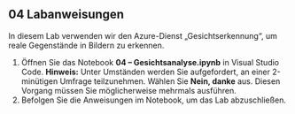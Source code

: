 ﻿---
lab:
    title: 'Gesichtsanalyse'
---

## 04 Labanweisungen
In diesem Lab verwenden wir den Azure-Dienst „Gesichtserkennung“, um reale Gegenstände in Bildern zu erkennen.

1.  Öffnen Sie das Notebook **04 – Gesichtsanalyse.ipynb** in Visual Studio Code.
    **Hinweis:** Unter Umständen werden Sie aufgefordert, an einer 2-minütigen Umfrage teilzunehmen. Wählen Sie **Nein, danke** aus. Diesen Vorgang müssen Sie möglicherweise mehrmals ausführen.
2.  Befolgen Sie die Anweisungen im Notebook, um das Lab abzuschließen.
